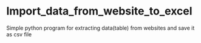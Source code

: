 # Import_data_from_website_to_excel
Simple python program for extracting data(table) from websites and save it as csv file
